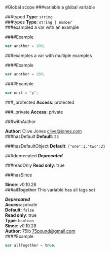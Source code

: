 #Global scope
<a name="variable"></a>
###variable
a global variable

  
<a name="typed"></a>
###typed
**Type**: `string`  
<a name="types"></a>
###types
**Type**: `string | number`  
<a name="exampled"></a>
###exampled
a var with an example

  
####Example
```js
var another = 100;
```
<a name="examples"></a>
###examples
a var with multiple examples

  
####Example
```js
var another = 100;
```
####Example
```js
var next = "p";
```
<a name="_protected"></a>
###_protected
**Access**: protected  
  
<a name="_private"></a>
###_private
**Access**: private  
  
<a name="withAuthor"></a>
###withAuthor
  
**Author**: Clive Jones <clive@jones.com>  
<a name="hasDefault"></a>
###hasDefault
**Default**: `23`  
  
<a name="hasDefaultObject"></a>
###hasDefaultObject
**Default**: `{"one":1,"two":2}`  
  
<a name="deprecated"></a>
###~~deprecated~~
***Deprecated***  
  
<a name="readOnly"></a>
###readOnly
**Read only**: true  
  
<a name="hasSince"></a>
###hasSince
  
**Since**: v0.10.28  
<a name="allTogether"></a>
###~~allTogether~~
This variable has all tags set

***Deprecated***  
**Access**: private  
**Default**: `false`  
**Read only**: true  
**Type**: `boolean`  
**Since**: v0.10.28  
**Author**: 75lb <75pound@gmail.com>  
####Example
```js
var allTogether = true;
```
